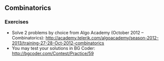 ## Combinatorics
### Exercises
* Solve 2 problems by choice from Algo Academy (October 2012 – Combinatorics): http://academy.telerik.com/algoacademy/season-2012-2013/training-27-28-Oct-2012-combinatorics
* You may test your solutions in BG Coder: http://bgcoder.com/Contest/Practice/59
